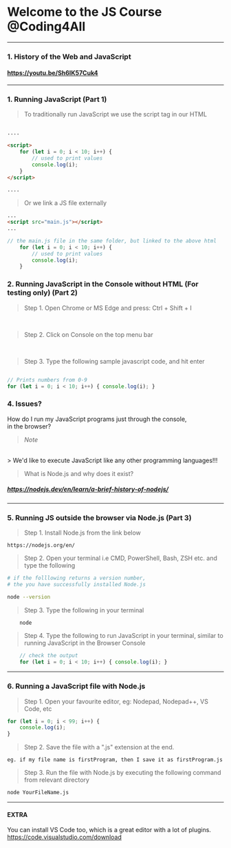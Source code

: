 # Welcome to the JS Course @Coding4All

---

### 1. History of the Web and JavaScript

#### https://youtu.be/Sh6lK57Cuk4 

---

### 1. Running JavaScript (Part 1)

> To traditionally run JavaScript we use the script tag in our HTML

```html

....

<script>
    for (let i = 0; i < 10; i++) {
        // used to print values
        console.log(i);
    }
</script>

....

```

> Or we link a JS file externally

```html
...
<script src="main.js"></script>
...
```

```js
// the main.js file in the same folder, but linked to the above html
    for (let i = 0; i < 10; i++) {
        // used to print values
        console.log(i);
    }
```

### 2. Running JavaScript in the Console without HTML (For testing only) (Part 2)

> Step 1. Open Chrome or MS Edge and press: Ctrl + Shift + I

<br>

> Step 2. Click on Console on the top menu bar

<br>

> Step 3. Type the following sample javascript code, and hit enter

```js

// Prints numbers from 0-9
for (let i = 0; i < 10; i++) { console.log(i); }

```

### 4. Issues?

How do I run my JavaScript programs just through the console, <br>
in the browser?
<br>

> *Note*
<br>
> We'd like to execute JavaScript like any other programming languages!!!

> What is Node.js and why does it exist?

##### https://nodejs.dev/en/learn/a-brief-history-of-nodejs/

<hr>

### 5. Running JS outside the browser via Node.js (Part 3)

> Step 1. Install Node.js from the link below
```
https://nodejs.org/en/
```

> Step 2. Open your terminal i.e CMD, PowerShell, Bash, ZSH etc. and type the following

```sh
# if the folllowing returns a version number, 
# the you have successfully installed Node.js

node --version

```

> Step 3. Type the following in your terminal

```sh
    node
```

> Step 4. Type the following to run JavaScript in your terminal, similar to running JavaScript in the Browser Console

```js
    // check the output
    for (let i = 0; i < 10; i++) { console.log(i); }
```

---

### 6. Running a JavaScript file with Node.js

> Step 1. Open your favourite editor, eg: Nodepad, Nodepad++, VS Code, etc

```js
for (let i = 0; i < 99; i++) {
    console.log(i);
}
```

> Step 2. Save the file with a ".js" extension at the end.

```
eg. if my file name is firstProgram, then I save it as firstProgram.js
```

> Step 3. Run the file with Node.js by executing the following command from relevant directory

```sh
node YourFileName.js
```

---

#### EXTRA
You can install VS Code too, which is a great editor with a lot of plugins. 
https://code.visualstudio.com/download




